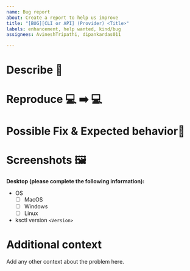 ```yaml
---
name: Bug report
about: Create a report to help us improve
title: "[BUG][CLI or API] (Provider) <Title>"
labels: enhancement, help wanted, kind/bug
assignees: AvineshTripathi, dipankardas011

---
```


# Describe 🐞 
<!--A clear and concise description of what the bug is. -->

# Reproduce 💻 ➡️  💻 
<!-- Steps to reproduce the behavior -->

# Possible Fix & Expected behavior🔧 
<!-- A clear and concise description of what you expected to happen. -->

# Screenshots :framed_picture:
<!-- If applicable, add screenshots to help explain your problem. -->

**Desktop (please complete the following information):**
 - OS
   - [ ] MacOS
   - [ ] Windows
   - [ ] Linux
 - ksctl version `<Version>`

# Additional context
Add any other context about the problem here.
